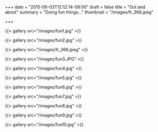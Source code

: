 +++
date = "2015-06-03T12:12:14-08:00"
draft = false 
title = "Out and about"
summary = "Doing fun things..."
thumbnail = "/images/fr_366.jpeg"

+++

<div class="row">

{{< gallery src="/images/fun1.jpg" >}}

{{< gallery src="/images/fun2.jpg" >}}

{{< gallery src="/images/fr_366.jpeg" >}}

{{< gallery src="/images/fun3.JPG" >}}

{{< gallery src="/images/fun4.jpg" >}}

{{< gallery src="/images/fun5.jpg" >}}

{{< gallery src="/images/fun6.jpg" >}}

{{< gallery src="/images/fun7.jpg" >}}

{{< gallery src="/images/fun8.jpg" >}}

{{< gallery src="/images/fun9.jpg" >}}

{{< gallery src="/images/fun10.jpg" >}}

